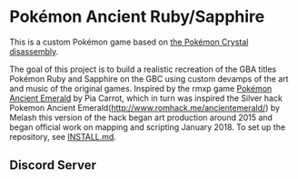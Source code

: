 # Pokémon Ancient Ruby/Sapphire

This is a custom Pokémon game based on [the Pokémon Crystal disassembly](https://github.com/pret/pokecrystal).

The goal of this project is to build a realistic recreation of the GBA titles Pokémon Ruby and Sapphire on the GBC using custom devamps of the art and music of the original games.
Inspired by the rmxp game [Pokémon Ancient Emerald](https://www.pokecommunity.com/showthread.php?t=296411) by Pia Carrot, which in turn was inspired the Silver hack
Pokemon Ancient Emerald(http://www.romhack.me/ancientemerald/) by Melash this version of the hack began art production around 2015 and began official work on mapping and scripting
January 2018.
To set up the repository, see [INSTALL.md](INSTALL.md).

## Discord Server

[discord]: (https://discord.gg/xvtnejK)
